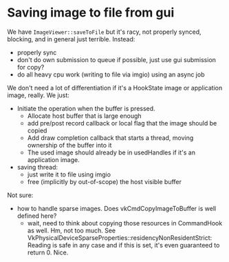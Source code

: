 Saving image to file from gui
=============================

We have `ImageViewer::saveToFile` but it's racy, not properly synced,
blocking, and in general just terrible.
Instead:
- properly sync
- don't do own submission to queue if possible, just use gui submission for copy?
- do all heavy cpu work (writing to file via imgio) using an async job

We don't need a lot of differentiation if it's a HookState image or application
image, really. We just:
- Initiate the operation when the buffer is pressed.
	- Allocate host buffer that is large enough
	- add pre/post record callback or local flag that the image should be copied
	- Add draw completion callback that starts a thread, moving ownership of
	  the buffer into it
	- The used image should already be in usedHandles if it's an application
	  image.
- saving thread: 
	- just write it to file using imgio
	- free (implicitly by out-of-scope) the host visible buffer

Not sure:
- how to handle sparse images. Does vkCmdCopyImageToBuffer is well defined
  here?
  	- wait, need to think about copying those resources in CommandHook
	  as well.
	  Hm, not too much. See VkPhysicalDeviceSparseProperties::residencyNonResidentStrict:
	  Reading is safe in any case and if this is set, it's even
	  guaranteed to return 0. Nice.
